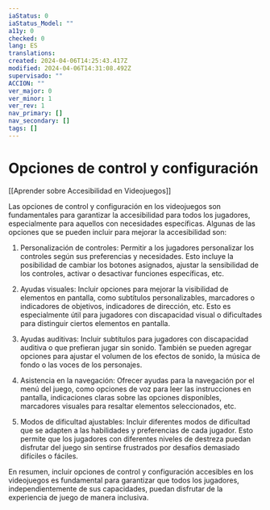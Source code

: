 ```yaml
---
iaStatus: 0
iaStatus_Model: ""
a11y: 0
checked: 0
lang: ES
translations: 
created: 2024-04-06T14:25:43.417Z
modified: 2024-04-06T14:31:08.492Z
supervisado: ""
ACCION: ""
ver_major: 0
ver_minor: 1
ver_rev: 1
nav_primary: []
nav_secondary: []
tags: []
---
```

# Opciones de control y configuración

[[Aprender sobre Accesibilidad en Videojuegos]]

Las opciones de control y configuración en los videojuegos son fundamentales para garantizar la accesibilidad para todos los jugadores, especialmente para aquellos con necesidades específicas. Algunas de las opciones que se pueden incluir para mejorar la accesibilidad son:

1. Personalización de controles: Permitir a los jugadores personalizar los controles según sus preferencias y necesidades. Esto incluye la posibilidad de cambiar los botones asignados, ajustar la sensibilidad de los controles, activar o desactivar funciones específicas, etc.

2. Ayudas visuales: Incluir opciones para mejorar la visibilidad de elementos en pantalla, como subtítulos personalizables, marcadores o indicadores de objetivos, indicadores de dirección, etc. Esto es especialmente útil para jugadores con discapacidad visual o dificultades para distinguir ciertos elementos en pantalla.

3. Ayudas auditivas: Incluir subtítulos para jugadores con discapacidad auditiva o que prefieran jugar sin sonido. También se pueden agregar opciones para ajustar el volumen de los efectos de sonido, la música de fondo o las voces de los personajes.

4. Asistencia en la navegación: Ofrecer ayudas para la navegación por el menú del juego, como opciones de voz para leer las instrucciones en pantalla, indicaciones claras sobre las opciones disponibles, marcadores visuales para resaltar elementos seleccionados, etc.

5. Modos de dificultad ajustables: Incluir diferentes modos de dificultad que se adapten a las habilidades y preferencias de cada jugador. Esto permite que los jugadores con diferentes niveles de destreza puedan disfrutar del juego sin sentirse frustrados por desafíos demasiado difíciles o fáciles.

En resumen, incluir opciones de control y configuración accesibles en los videojuegos es fundamental para garantizar que todos los jugadores, independientemente de sus capacidades, puedan disfrutar de la experiencia de juego de manera inclusiva.
